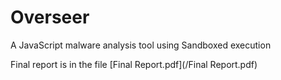 # Overseer
A JavaScript malware analysis tool using Sandboxed execution

Final report is in the file [Final Report.pdf](/Final Report.pdf)

